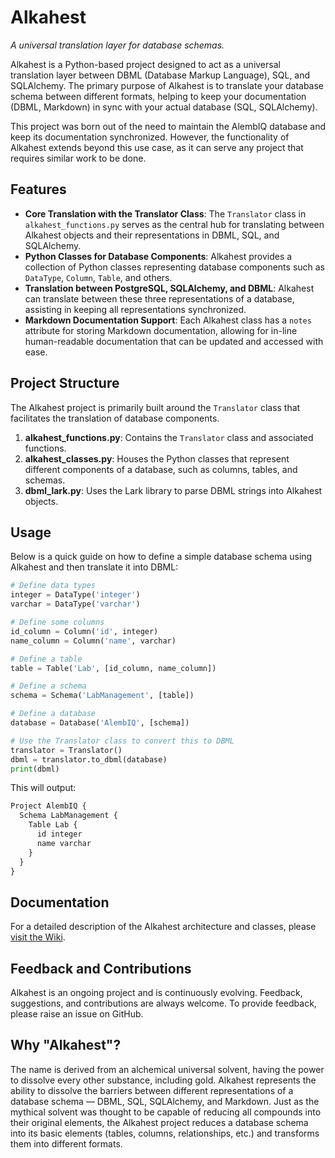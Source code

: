# Alkahest
*A universal translation layer for database schemas.*

Alkahest is a Python-based project designed to act as a universal translation layer between DBML (Database Markup Language), SQL, and SQLAlchemy. The primary purpose of Alkahest is to translate your database schema between different formats, helping to keep your documentation (DBML, Markdown) in sync with your actual database (SQL, SQLAlchemy). 

This project was born out of the need to maintain the AlembIQ database and keep its documentation synchronized. However, the functionality of Alkahest extends beyond this use case, as it can serve any project that requires similar work to be done.

## Features
- **Core Translation with the Translator Class**: The `Translator` class in `alkahest_functions.py` serves as the central hub for translating between Alkahest objects and their representations in DBML, SQL, and SQLAlchemy.
- **Python Classes for Database Components**: Alkahest provides a collection of Python classes representing database components such as `DataType`, `Column`, `Table`, and others.
- **Translation between PostgreSQL, SQLAlchemy, and DBML**: Alkahest can translate between these three representations of a database, assisting in keeping all representations synchronized.
- **Markdown Documentation Support**: Each Alkahest class has a `notes` attribute for storing Markdown documentation, allowing for in-line human-readable documentation that can be updated and accessed with ease.

## Project Structure
The Alkahest project is primarily built around the `Translator` class that facilitates the translation of database components. 

1. **alkahest_functions.py**: Contains the `Translator` class and associated functions.
2. **alkahest_classes.py**: Houses the Python classes that represent different components of a database, such as columns, tables, and schemas.
3. **dbml_lark.py**: Uses the Lark library to parse DBML strings into Alkahest objects.

## Usage
Below is a quick guide on how to define a simple database schema using Alkahest and then translate it into DBML:

```python
# Define data types
integer = DataType('integer')
varchar = DataType('varchar')

# Define some columns
id_column = Column('id', integer)
name_column = Column('name', varchar)

# Define a table
table = Table('Lab', [id_column, name_column])

# Define a schema
schema = Schema('LabManagement', [table])

# Define a database
database = Database('AlembIQ', [schema])

# Use the Translator class to convert this to DBML
translator = Translator()
dbml = translator.to_dbml(database)
print(dbml)
```

This will output:

```markdown
Project AlembIQ {
  Schema LabManagement {
    Table Lab {
      id integer
      name varchar
    }
  }
}
```

## Documentation
For a detailed description of the Alkahest architecture and classes, please [visit the Wiki](https://github.com/calcanthum/alkahest/wiki).

## Feedback and Contributions
Alkahest is an ongoing project and is continuously evolving. Feedback, suggestions, and contributions are always welcome. To provide feedback, please raise an issue on GitHub.

## Why "Alkahest"?
The name is derived from an alchemical universal solvent, having the power to dissolve every other substance, including gold. Alkahest represents the ability to dissolve the barriers between different representations of a database schema — DBML, SQL, SQLAlchemy, and Markdown. Just as the mythical solvent was thought to be capable of reducing all compounds into their original elements, the Alkahest project reduces a database schema into its basic elements (tables, columns, relationships, etc.) and transforms them into different formats.